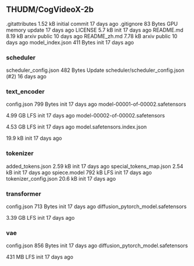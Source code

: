 ## THUDM/CogVideoX-2b

.gitattributes
1.52 kB
initial commit
17 days ago
.gitignore
83 Bytes
GPU memory update
17 days ago
LICENSE
5.7 kB
init
17 days ago
README.md
8.19 kB
arxiv public
10 days ago
README_zh.md
7.78 kB
arxiv public
10 days ago
model_index.json
411 Bytes
init
17 days ago

### scheduler

scheduler_config.json
482 Bytes
Update scheduler/scheduler_config.json (#2)
16 days ago

### text_encoder

config.json
799 Bytes
init
17 days ago
model-00001-of-00002.safetensors

4.99 GB
LFS
init
17 days ago
model-00002-of-00002.safetensors

4.53 GB
LFS
init
17 days ago
model.safetensors.index.json

19.9 kB
init
17 days ago

### tokenizer

added_tokens.json
2.59 kB
init
17 days ago
special_tokens_map.json
2.54 kB
init
17 days ago
spiece.model
792 kB
LFS
init
17 days ago
tokenizer_config.json
20.6 kB
init
17 days ago

### transformer

config.json
713 Bytes
init
17 days ago
diffusion_pytorch_model.safetensors

3.39 GB
LFS
init
17 days ago

### vae

config.json
856 Bytes
init
17 days ago
diffusion_pytorch_model.safetensors

431 MB
LFS
init
17 days ago
